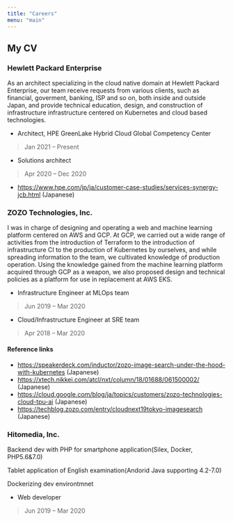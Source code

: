```yaml
---
title: "Careers"
menu: "main"
---
```


## My CV

### Hewlett Packard Enterprise

As an architect specializing in the cloud native domain at Hewlett Packard Enterprise, our team receive requests from various clients, such as financial, goverment, banking, ISP and so on, both inside and outside Japan, and provide technical education, design, and construction of infrastructure infrastructure centered on Kubernetes and cloud based technologies.

- Architect, HPE GreenLake Hybrid Cloud Global Competency Center
> Jan 2021 – Present

- Solutions architect
> Apr 2020 – Dec 2020

- https://www.hpe.com/jp/ja/customer-case-studies/services-synergy-jcb.html (Japanese)

### ZOZO Technologies, Inc.

I was in charge of designing and operating a web and machine learning platform centered on AWS and GCP. At GCP, we carried out a wide range of activities from the introduction of Terraform to the introduction of infrastructure CI to the production of Kubernetes by ourselves, and while spreading information to the team, we cultivated knowledge of production operation. Using the knowledge gained from the machine learning platform acquired through GCP as a weapon, we also proposed design and technical policies as a platform for use in replacement at AWS EKS.

- Infrastructure Engineer at MLOps team
> Jun 2019 – Mar 2020

- Cloud/Infrastructure Engineer at SRE team
> Apr 2018 – Mar 2020

#### Reference links

- https://speakerdeck.com/inductor/zozo-image-search-under-the-hood-with-kubernetes (Japanese)
- https://xtech.nikkei.com/atcl/nxt/column/18/01688/061500002/ (Japanese)
- https://cloud.google.com/blog/ja/topics/customers/zozo-technologies-cloud-tpu-ai (Japanese)
- https://techblog.zozo.com/entry/cloudnext19tokyo-imagesearch (Japanese)

### Hitomedia, Inc.

Backend dev with PHP for smartphone application(Silex, Docker, PHP5.6&7.0)

Tablet application of English examination(Andorid Java supporting 4.2-7.0)

Dockerizing dev environtmnet

- Web developer
> Jun 2019 – Mar 2020
